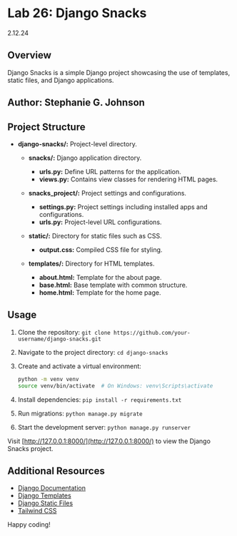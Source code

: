 # Lab 26: Django Snacks

2.12.24

## Overview

Django Snacks is a simple Django project showcasing the use of templates, static files, and Django applications.

## Author: Stephanie G. Johnson

## Project Structure

- **django-snacks/:** Project-level directory.
  - **snacks/:** Django application directory.
    - **urls.py:** Define URL patterns for the application.
    - **views.py:** Contains view classes for rendering HTML pages.
  - **snacks_project/:** Project settings and configurations.
    - **settings.py:** Project settings including installed apps and configurations.
    - **urls.py:** Project-level URL configurations.
  - **static/:** Directory for static files such as CSS.
    - **output.css:** Compiled CSS file for styling.

  - **templates/:** Directory for HTML templates.
    - **about.html:** Template for the about page.
    - **base.html:** Base template with common structure.
    - **home.html:** Template for the home page.

## Usage

1. Clone the repository: `git clone https://github.com/your-username/django-snacks.git`
2. Navigate to the project directory: `cd django-snacks`
3. Create and activate a virtual environment:

   ```bash
   python -m venv venv
   source venv/bin/activate  # On Windows: venv\Scripts\activate
   ```

4. Install dependencies: `pip install -r requirements.txt`
5. Run migrations: `python manage.py migrate`
6. Start the development server: `python manage.py runserver`

Visit [http://127.0.0.1:8000/](http://127.0.0.1:8000/) to view the Django Snacks project.

## Additional Resources

- [Django Documentation](https://docs.djangoproject.com/)
- [Django Templates](https://docs.djangoproject.com/en/3.2/topics/templates/)
- [Django Static Files](https://docs.djangoproject.com/en/3.2/howto/static-files/)
- [Tailwind CSS](https://tailwindcss.com/)

Happy coding!
